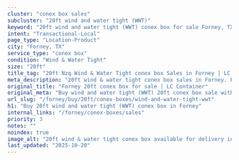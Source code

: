 ```yaml
---
cluster: "conex box sales"
subcluster: "20ft wind and water tight (WWT)"
keyword: "20ft wind and water tight (WWT) conex box for sale Forney, TX"
intent: "Transactional-Local"
page_type: "Location-Product"
city: "Forney, TX"
service_type: "conex box"
condition: "Wind & Water Tight"
size: "20ft"
title_tag: "20ft Nzq Wind & Water Tight conex box Sales in Forney | LC Container"
meta_description: "20ft wind & water tight conex box sales in Forney. Fast delivery, competitive pricing. Serving conex boxes area. Quote ID: SYB. Call (214) 524-4168 for your free quote today."
original_title: "Forney 20ft conex box for sale | LC Container"
original_meta: "Buy wind and water tight (WWT) 20ft conex box sale with local delivery in Forney, TX. LC Container — local Since 2003. Request a fast quote today."
url_slug: "/forney/buy/20ft/conex-boxes/wind-and-water-tight-wwt"
h1: "Buy 20ft wind and water tight (WWT) conex box in Forney"
internal_links: "/forney/conex-boxes/sales"
priority: 3
notes: ""
noindex: true
image_alt: "20ft wind & water tight conex box available for delivery in Forney"
last_updated: "2025-10-20"
---
```


<!-- TODO: Add unique city/inventory copy, images, and internal links here. -->

